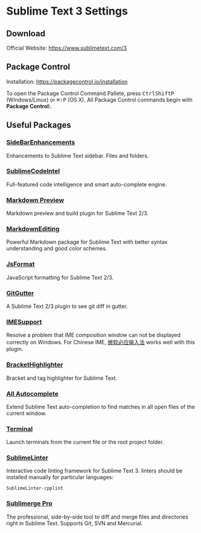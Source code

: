 # Sublime Text 3 Settings

## Download
Official Website: https://www.sublimetext.com/3

## Package Control
Installation: https://packagecontrol.io/installation

To open the Package Control Command Pallete, press <kbd>Ctrl</kbd><kbd>Shift</kbd><kbd>P</kbd> (Windows/Linux) or <kbd>⌘</kbd><kbd>⇧</kbd><kbd>P</kbd> (OS X). All Package Control commands begin with **Package Control:**.

## Useful Packages

### [SideBarEnhancements](https://packagecontrol.io/packages/SideBarEnhancements)
Enhancements to Sublime Text sidebar. Files and folders.

### [SublimeCodeIntel](https://packagecontrol.io/packages/SublimeCodeIntel)
Full-featured code intelligence and smart auto-complete engine.

### [Markdown Preview](https://packagecontrol.io/packages/Markdown%20Preview)
Markdown preview and build plugin for Sublime Text 2/3.

### [MarkdownEditing](https://packagecontrol.io/packages/MarkdownEditing)
Powerful Markdown package for Sublime Text with better syntax understanding and good color schemes.

### [JsFormat](https://packagecontrol.io/packages/JsFormat)
JavaScript formatting for Sublime Text 2/3.

### [GitGutter](https://packagecontrol.io/packages/GitGutter)
A Sublime Text 2/3 plugin to see git diff in gutter.

### [IMESupport](https://packagecontrol.io/packages/IMESupport)
Resolve a problem that IME composition window can not be displayed correctly on Windows. For Chinese IME, [微软必应输入法](http://bing.msn.cn/pinyin/) works well with this plugin.

### [BracketHighlighter](https://packagecontrol.io/packages/BracketHighlighter)
Bracket and tag highlighter for Sublime Text.

### [All Autocomplete](https://packagecontrol.io/packages/All%20Autocomplete)
Extend Sublime Text auto-completion to find matches in all open files of the current window.

### [Terminal](https://packagecontrol.io/packages/Terminal)
Launch terminals from the current file or the root project folder.

### [SublimeLinter](https://packagecontrol.io/packages/SublimeLinter)
Interactive code linting framework for Sublime Text 3. linters should be installed manually for particular languages:
```
SublimeLinter-cpplint
```

### [Sublimerge Pro](https://packagecontrol.io/packages/Sublimerge%20Pro)
The professional, side-by-side tool to diff and merge files and directories right in Sublime Text. Supports Git, SVN and Mercurial.

